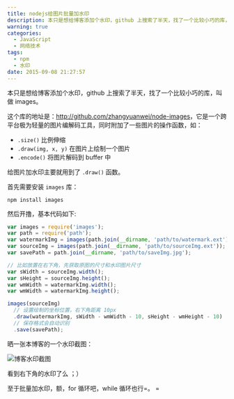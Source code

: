 ```yaml
---
title: nodejs给图片批量加水印
description: 本只是想给博客添加个水印，github 上搜索了半天，找了一个比较小巧的库，叫做 images。
warning: true
categories:
  - JavaScript
  - 网络技术
tags:
  - npm
  - 水印
date: 2015-09-08 21:27:57
---
```



本只是想给博客添加个水印，github 上搜索了半天，找了一个比较小巧的库，叫做 images。

<!--more-->

这个库的地址是：<http://github.com/zhangyuanwei/node-images>，它是一个跨平台极为轻量的图片编解码工具，同时附加了一些图片的操作函数，如：

- `.size()` 比例伸缩
- `.draw(img, x, y)` 在图片上绘制一个图片
- `.encode()` 将图片解码到 buffer 中

给图片加水印主要就用到了 `.draw()` 函数。


首先需要安装 `images` 库：

```
npm install images
```

然后开撸，基本代码如下:

```javascript
var images = require('images');
var path = require('path');
var watermarkImg = images(path.join(__dirname, 'path/to/watermark.ext'));
var sourceImg = images(path.join(__dirname, 'path/to/sourceImg.ext'));
var savePath = path.join(__dirname, 'path/to/saveImg.jpg');

// 比如放置在右下角，先获取原图的尺寸和水印图片尺寸
var sWidth = sourceImg.width();
var sHeight = sourceImg.height();
var wmWidth = watermarkImg.width();
var wmWidth = watermarkImg.height();

images(sourceImg)
  // 设置绘制的坐标位置，右下角距离 10px
  .draw(watermarkImg, sWidth - wmWidth - 10, sHeight - wmHeight - 10)
  // 保存格式会自动识别
  .save(savePath);
```

晒一张本博客的一个水印截图：

![博客水印截图](/blogimgs/2015/09/201592102.jpg)

看到右下角的水印了么 ；）

至于批量加水印，额，for 循环吧，while 循环也行=。 =
